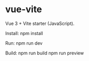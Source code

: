 # vue-vite

Vue 3 + Vite starter (JavaScript).

Install:
npm install

Run:
npm run dev

Build:
npm run build
npm run preview
